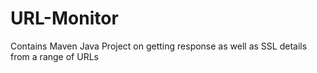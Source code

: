 # URL-Monitor
Contains Maven Java Project on getting response as well as SSL details from a range of URLs
